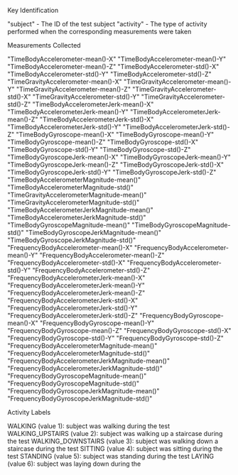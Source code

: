 
Key Identification

  "subject" - The ID of the test subject
  "activity" - The type of activity performed when the corresponding measurements were taken



Measurements Collected

  "TimeBodyAccelerometer-mean()-X"
  "TimeBodyAccelerometer-mean()-Y"
  "TimeBodyAccelerometer-mean()-Z"
  "TimeBodyAccelerometer-std()-X"
  "TimeBodyAccelerometer-std()-Y"
  "TimeBodyAccelerometer-std()-Z"
  "TimeGravityAccelerometer-mean()-X"
  "TimeGravityAccelerometer-mean()-Y"
  "TimeGravityAccelerometer-mean()-Z"
  "TimeGravityAccelerometer-std()-X"
  "TimeGravityAccelerometer-std()-Y"
  "TimeGravityAccelerometer-std()-Z"
  "TimeBodyAccelerometerJerk-mean()-X"
  "TimeBodyAccelerometerJerk-mean()-Y"
  "TimeBodyAccelerometerJerk-mean()-Z"
  "TimeBodyAccelerometerJerk-std()-X"
  "TimeBodyAccelerometerJerk-std()-Y"
  "TimeBodyAccelerometerJerk-std()-Z"
  "TimeBodyGyroscope-mean()-X"
  "TimeBodyGyroscope-mean()-Y"
  "TimeBodyGyroscope-mean()-Z"
  "TimeBodyGyroscope-std()-X"
  "TimeBodyGyroscope-std()-Y"
  "TimeBodyGyroscope-std()-Z"
  "TimeBodyGyroscopeJerk-mean()-X"
  "TimeBodyGyroscopeJerk-mean()-Y"
  "TimeBodyGyroscopeJerk-mean()-Z"
  "TimeBodyGyroscopeJerk-std()-X"
  "TimeBodyGyroscopeJerk-std()-Y"
  "TimeBodyGyroscopeJerk-std()-Z"
  "TimeBodyAccelerometerMagnitude-mean()"
  "TimeBodyAccelerometerMagnitude-std()"
  "TimeGravityAccelerometerMagnitude-mean()"
  "TimeGravityAccelerometerMagnitude-std()"
  "TimeBodyAccelerometerJerkMagnitude-mean()"
  "TimeBodyAccelerometerJerkMagnitude-std()"
  "TimeBodyGyroscopeMagnitude-mean()"
  "TimeBodyGyroscopeMagnitude-std()"
  "TimeBodyGyroscopeJerkMagnitude-mean()"
  "TimeBodyGyroscopeJerkMagnitude-std()"
  "FrequencyBodyAccelerometer-mean()-X"
  "FrequencyBodyAccelerometer-mean()-Y"
  "FrequencyBodyAccelerometer-mean()-Z"
  "FrequencyBodyAccelerometer-std()-X"
  "FrequencyBodyAccelerometer-std()-Y"
  "FrequencyBodyAccelerometer-std()-Z"
  "FrequencyBodyAccelerometerJerk-mean()-X"
  "FrequencyBodyAccelerometerJerk-mean()-Y"
  "FrequencyBodyAccelerometerJerk-mean()-Z"
  "FrequencyBodyAccelerometerJerk-std()-X"
  "FrequencyBodyAccelerometerJerk-std()-Y"
  "FrequencyBodyAccelerometerJerk-std()-Z"
  "FrequencyBodyGyroscope-mean()-X"
  "FrequencyBodyGyroscope-mean()-Y"
  "FrequencyBodyGyroscope-mean()-Z"
  "FrequencyBodyGyroscope-std()-X"
  "FrequencyBodyGyroscope-std()-Y"
  "FrequencyBodyGyroscope-std()-Z"
  "FrequencyBodyAccelerometerMagnitude-mean()"
  "FrequencyBodyAccelerometerMagnitude-std()"
  "FrequencyBodyAccelerometerJerkMagnitude-mean()"
  "FrequencyBodyAccelerometerJerkMagnitude-std()"
  "FrequencyBodyGyroscopeMagnitude-mean()"
  "FrequencyBodyGyroscopeMagnitude-std()"
  "FrequencyBodyGyroscopeJerkMagnitude-mean()"
  "FrequencyBodyGyroscopeJerkMagnitude-std()"




Activity Labels

  WALKING (value 1): subject was walking during the test
  WALKING_UPSTAIRS (value 2): subject was walking up a staircase during the test
  WALKING_DOWNSTAIRS (value 3): subject was walking down a staircase during the test
  SITTING (value 4): subject was sitting during the test
  STANDING (value 5): subject was standing during the test
  LAYING (value 6): subject was laying down during the 
